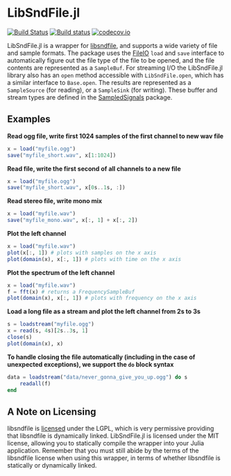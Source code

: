 LibSndFile.jl
=============
[![Build Status](https://travis-ci.org/JuliaAudio/LibSndFile.jl.svg?branch=master)](https://travis-ci.org/JuliaAudio/LibSndFile.jl)
[![Build status](https://ci.appveyor.com/api/projects/status/1wdo413vf375i1vr/branch/master?svg=true)](https://ci.appveyor.com/project/ssfrr/libsndfile-jl/branch/master)
[![codecov.io](https://codecov.io/github/JuliaAudio/LibSndFile.jl/coverage.svg?branch=master)](https://codecov.io/github/JuliaAudio/LibSndFile.jl?branch=master)

LibSndFile.jl is a wrapper for [libsndfile](http://www.mega-nerd.com/libsndfile/), and supports a wide variety of file and sample formats. The package uses the [FileIO](https://github.com/JuliaIO/FileIO.jl) `load` and `save` interface to automatically figure out the file type of the file to be opened, and the file contents are represented as a `SampleBuf`. For streaming I/O the LibSndFile.jl library also has an `open` method accessible with `LibSndFile.open`, which has a similar interface to `Base.open`. The results are represented as a `SampleSource` (for reading), or a `SampleSink` (for writing). These buffer and stream types are defined in the [SampledSignals](https://github.com/JuliaAudio/SampledSignals.jl) package.

## Examples

**Read ogg file, write first 1024 samples of the first channel to new wav file**
```julia
x = load("myfile.ogg")
save("myfile_short.wav", x[1:1024])
```

**Read file, write the first second of all channels to a new file**
```julia
x = load("myfile.ogg")
save("myfile_short.wav", x[0s..1s, :])
```

**Read stereo file, write mono mix**
```julia
x = load("myfile.wav")
save("myfile_mono.wav", x[:, 1] + x[:, 2])
```

**Plot the left channel**
```julia
x = load("myfile.wav")
plot(x[:, 1]) # plots with samples on the x axis
plot(domain(x), x[:, 1]) # plots with time on the x axis
```

**Plot the spectrum of the left channel**
```julia
x = load("myfile.wav")
f = fft(x) # returns a FrequencySampleBuf
plot(domain(x), x[:, 1]) # plots with frequency on the x axis
```

**Load a long file as a stream and plot the left channel from 2s to 3s**
```julia
s = loadstream("myfile.ogg")
x = read(s, 4s)[2s..3s, 1]
close(s)
plot(domain(x), x)
```

**To handle closing the file automatically (including in the case of unexpected exceptions), we support the `do` block syntax**

```julia
data = loadstream("data/never_gonna_give_you_up.ogg") do s
    readall(f)
end
```

## A Note on Licensing

libsndfile is [licensed](http://www.mega-nerd.com/libsndfile/#Licensing) under the LGPL, which is very permissive providing that libsndfile is dynamically linked. LibSndFile.jl is licensed under the MIT license, allowing you to statically compile the wrapper into your Julia application. Remember that you must still abide by the terms of the libsndfile license when using this wrapper, in terms of whether libsndfile is statically or dynamically linked.
